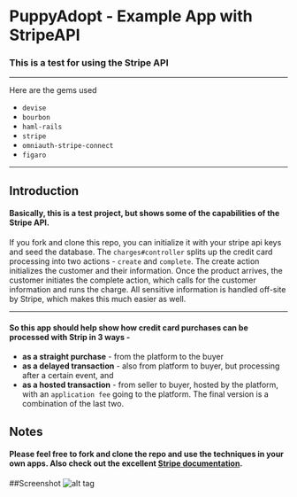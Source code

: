 # PuppyAdopt - Example App with __StripeAPI__
### This is a test for using the __Stripe API__
***
Here are the gems used
 + `devise`
 + `bourbon`
 + `haml-rails`
 + `stripe`
 + `omniauth-stripe-connect`
 + `figaro`
 
***
## Introduction
#### Basically, this is a test project, but shows some of the capabilities of the Stripe API.

If you fork and clone this repo, you can initialize it with your stripe api keys and seed the database. The `charges#controller` splits up the credit card processing into two actions - `create` and `complete`. The create action initializes the customer and their information. Once the product arrives, the customer initiates the complete action, which calls for the customer information and runs the charge. All sensitive information is handled off-site by Stripe, which makes this much easier as well.
***
#### So this app should help show how credit card purchases can be processed with Strip in __3 ways__ -
  + __as a straight purchase__ - from the platform to the buyer
  + __as a delayed transaction__ - also from platform to buyer, but processing after a certain event, and
  + __as a hosted transaction__ - from seller to buyer, hosted by the platform, with an `application fee` going to the platform. The final version is a combination of the last two.

###
## Notes
#### Please feel free to fork and clone the repo and use the techniques in your own apps. Also check out the excellent [Stripe documentation](https://stripe.com/docs).

##Screenshot
![alt tag](https://raw.github.com/tgoldenberg/stripe-test/master/app/assets/images/screen1.png)
